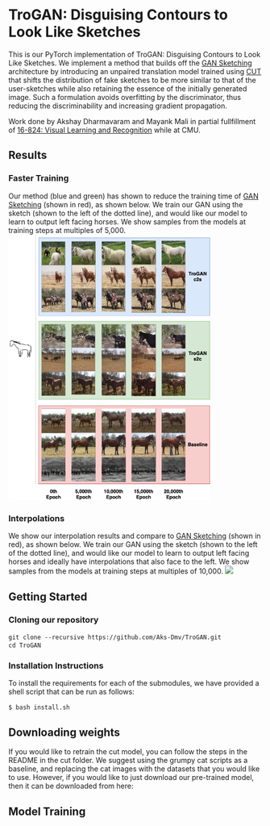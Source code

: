 # TroGAN: Disguising Contours to Look Like Sketches
This is our PyTorch implementation of TroGAN: Disguising Contours to Look Like Sketches. We implement a method that builds off the [GAN Sketching](https://github.com/PeterWang512/GANSketching) architecture by introducing an unpaired translation model trained using [CUT](https://github.com/taesungp/contrastive-unpaired-translation) that shifts the distribution of fake sketches to be more similar to that of the user-sketches while also retaining the essence of the initially generated image. Such a formulation avoids overfitting by the discriminator, thus reducing the discriminability and increasing gradient propagation.

Work done by Akshay Dharmavaram and Mayank Mali in partial fullfillment of [16-824: Visual Learning and Recognition](https://visual-learning.cs.cmu.edu/index.html) while at CMU.

## Results

### Faster Training
Our method (blue and green) has shown to reduce the training time of [GAN Sketching](https://github.com/PeterWang512/GANSketching) (shown in red), as shown below. We train our GAN using the sketch (shown to the left of the dotted line), and would like our model to learn to output left facing horses. We show samples from the models at training steps at multiples of 5,000.
<img src="readme_images/timeline.png" width="400px"/>

### Interpolations
We show our interpolation results and compare to [GAN Sketching](https://github.com/PeterWang512/GANSketching) (shown in red), as shown below. We train our GAN using the sketch (shown to the left of the dotted line), and would like our model to learn to output left facing horses and ideally have interpolations that also face to the left. We show samples from the models at training steps at multiples of 10,000.
<img src="readme_images/interp.png" width="400px"/>

## Getting Started

### Cloning our repository
```
git clone --recursive https://github.com/Aks-Dmv/TroGAN.git
cd TroGAN
```

### Installation Instructions
To install the requirements for each of the submodules, we have provided a shell script that can be run as follows:

```
$ bash install.sh
```

## Downloading weights
If you would like to retrain the cut model, you can follow the steps in the README in the cut folder. We suggest using the grumpy cat scripts as a baseline, and replacing the cat images with the datasets that you would like to use. However, if you would like to just download our pre-trained model, then it can be downloaded from here: 

## Model Training
